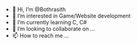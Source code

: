 - 👋 Hi, I’m @Bothrasith
- 👀 I’m interested in Game/Website development
- 🌱 I’m currently learning C, C#
- 💞️ I’m looking to collaborate on ...
- 📫 How to reach me ...

<!---
Bothrasith/Bothrasith is a ✨ special ✨ repository because its `README.md` (this file) appears on your GitHub profile.
You can click the Preview link to take a look at your changes.
--->
